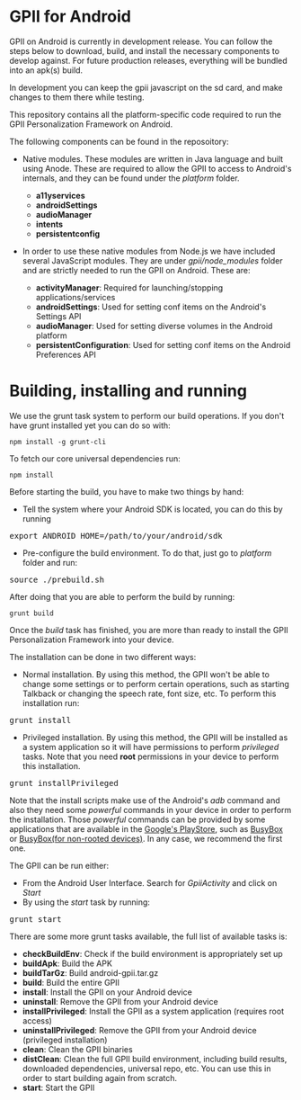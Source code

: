 GPII for Android
================

GPII on Android is currently in development release. You can follow
the steps below to download, build, and install the necessary components
to develop against. For future production releases, everything will
be bundled into an apk(s) build.

In development you can keep the gpii javascript on the sd card,
and make changes to them there while testing.

This repository contains all the platform-specific code required to run the
GPII Personalization Framework on Android.

The following components can be found in the reposoitory:

* Native modules. These modules are written in Java language and built using
Anode. These are required to allow the GPII to access to Android's internals,
and they can be found under the _platform_ folder.
	* __a11yservices__
	* __androidSettings__
	* __audioManager__
	* __intents__
	* __persistentconfig__

* In order to use these native modules from Node.js we have included several
JavaScript modules. They are under _gpii/node_modules_ folder and are strictly
needed to run the GPII on Android. These are:
	* __activityManager__: Required for launching/stopping applications/services
	* __androidSettings__: Used for setting conf items on the Android's Settings API
	* __audioManager__: Used for setting diverse volumes in the Android platform
	* __persistentConfiguration__: Used for setting conf items on the Android Preferences API

Building, installing and running
===========

We use the grunt task system to perform our build operations. If you don't have
grunt installed yet you can do so with:

	npm install -g grunt-cli

To fetch our core universal dependencies run:

	npm install

Before starting the build, you have to make two things by hand:

* Tell the system where your Android SDK is located, you can do this by running

<pre>export ANDROID_HOME=/path/to/your/android/sdk</pre>

* Pre-configure the build environment. To do that, just go to _platform_ folder
and run:

<pre>source ./prebuild.sh</pre>

After doing that you are able to perform the build by running:

	grunt build

Once the _build_ task has finished, you are more than ready to install the GPII
Personalization Framework into your device.

The installation can be done in two different ways:

* Normal installation. By using this method, the GPII won't be able to change
some settings or to perform certain operations, such as starting Talkback or
changing the speech rate, font size, etc. To perform this installation run:

<pre>grunt install</pre>

* Privileged installation. By using this method, the GPII will be installed as
a system application so it will have permissions to perform _privileged_ tasks.
Note that you need __root__ permissions in your device to perform this
installation.

<pre>grunt installPrivileged</pre>

Note that the install scripts make use of the Android's _adb_ command and also
they need some _powerful_ commands in your device in order to perform the
installation. Those _powerful_ commands can be provided by some applications
that are available in the [Google's PlayStore](https://play.google.com/), such as [BusyBox](https://play.google.com/store/apps/details?id=stericson.busybox) or
[BusyBox(for non-rooted devices)](https://play.google.com/store/apps/details?id=burrows.apps.busybox). In any case, we recommend the first one.

The GPII can be run either:
* From the Android User Interface. Search for _GpiiActivity_ and click on _Start_
* By using the _start_ task by running:

<pre>grunt start</pre>

There are some more grunt tasks available, the full list of available tasks is:

* __checkBuildEnv__: Check if the build environment is appropriately set up
* __buildApk__: Build the APK
* __buildTarGz__: Build android-gpii.tar.gz
* __build__: Build the entire GPII
* __install__: Install the GPII on your Android device
* __uninstall__: Remove the GPII from your Android device
* __installPrivileged__: Install the GPII as a system application (requires root
access)
* __uninstallPrivileged__: Remove the GPII from your Android device (privileged
installation)
* __clean__: Clean the GPII binaries
* __distClean__: Clean the full GPII build environment, including build
results, downloaded dependencies, universal repo, etc.
You can use this in order to start building again from scratch.
* __start__: Start the GPII
